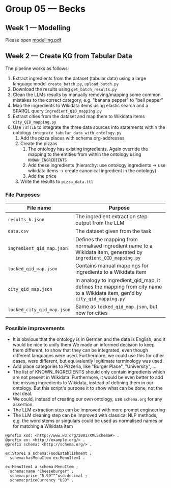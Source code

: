 # Group 05 — Becks

## Week 1 — Modelling
Please open [modelling.pdf](https://git.uni-jena.de/fusion/teaching/project/2025sose/KnowledgeGraphs/group-05/-/blob/main/modelling.pdf)

## Week 2 — Create KG from Tabular Data
The pipeline works as follows:

1. Extract ingredients from the dataset (tabular data) using a large language model `create_batch.py`, `upload_batch.py`
2. Download the results using `get_batch_results.py`
3. Clean the LLMs results by manually removing/mapping some common mistakes to the correct category, e.g. "banana pepper" to "bell pepper"
4. Map the ingredients to Wikidata items using elastic search and a SPARQL query `ingredient_QID_mapping.py`
5. Extract cities from the dataset and map them to Wikidata items `city_QID_mapping.py`
6. Use `rdflib` to integrate the three data sources into statements within the ontology `integrate_tabular_data_with_ontology.py`
   1. Add the pizza places with schema.org-addresses
   2. Create the pizzas
      1. The ontology has existing ingredients. Again override the mapping to the entities from within the ontology using
           `KNOWN_INGREDIENTS`
      2. Add these ingredients (hierarchy: use ontology ingredients → use wikidata items → create canonical ingredient in the ontology)
      3. Add the price
   3. Write the results to `pizza_data.ttl`

### File Purposes

| File name                  | Purpose                                                                                                                    |
|----------------------------|----------------------------------------------------------------------------------------------------------------------------|
| `results_k.json`           | The ingredient extraction step output from the LLM                                                                         |
| `data.csv`                 | The dataset given from the task                                                                                            |
| `ingredient_qid_map.json`  | Defines the mapping from normalised ingredient name to a Wikidata item, generated by `ingredient_QID_mapping.py`           |
| `locked_qid_map.json`      | Contains manual mappings for ingredients to a Wikidata item                                                                |
| `city_qid_map.json`        | In analogy to ingredient_qid_map, it defines the mapping from city name to a Wikidata item, gen'd by `city_qid_mapping.py` |
| `locked_city_qid_map.json` | Same as `locked_qid_map.json`, but now for cities                                                                          |



### Possible improvements
+ It is obvious that the ontology is in German and the data is English, and it would be nice to unify them
    We made an informed decision to keep them different, to show that they can be integrated, even though different
    languages were used. Furthermore, we could use this for other cases, were different, but equivalently legitimate 
    terminology was used.
+ Add place categories to Pizzeria, like "Burger Place", "University", ...
+ The list of KNOWN_INGREDIENTS should only contain ingredients which are not present in Wikidata. 
    Furthermore, it would be even better to add the missing ingredients to Wikidata, instead of
    defining them in our ontology. But this script's purpose it to show what can be done, not the real deal.
+ We could, instead of creating our own ontology, use `schema.org` for any assertion.
+ The LLM extraction step can be improved with more prompt engineering
+ The LLM cleaning step can be improved with classical NLP methods, e.g. the word
   stems or singulars could be used as normalised names or for matching a Wikidata item

```turtle
@prefix xsd: <http://www.w3.org/2001/XMLSchema#> .
@prefix ex: <http://example.org/> .
@prefix schema: <http://schema.org/> .

ex:Store1 a schema:FoodEstablishment ;
  schema:hasMenuItem ex:MenuItem1 .

ex:MenuItem1 a schema:MenuItem ;
  schema:name "Cheeseburger" ;
  schema:price "5.99"^^xsd:decimal ;
  schema:priceCurrency "USD" .
```
